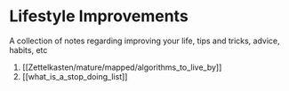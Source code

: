# Lifestyle Improvements

A collection of notes regarding improving your life, tips and tricks, advice, habits, etc

1. [[Zettelkasten/mature/mapped/algorithms_to_live_by]]
2. [[what_is_a_stop_doing_list]]